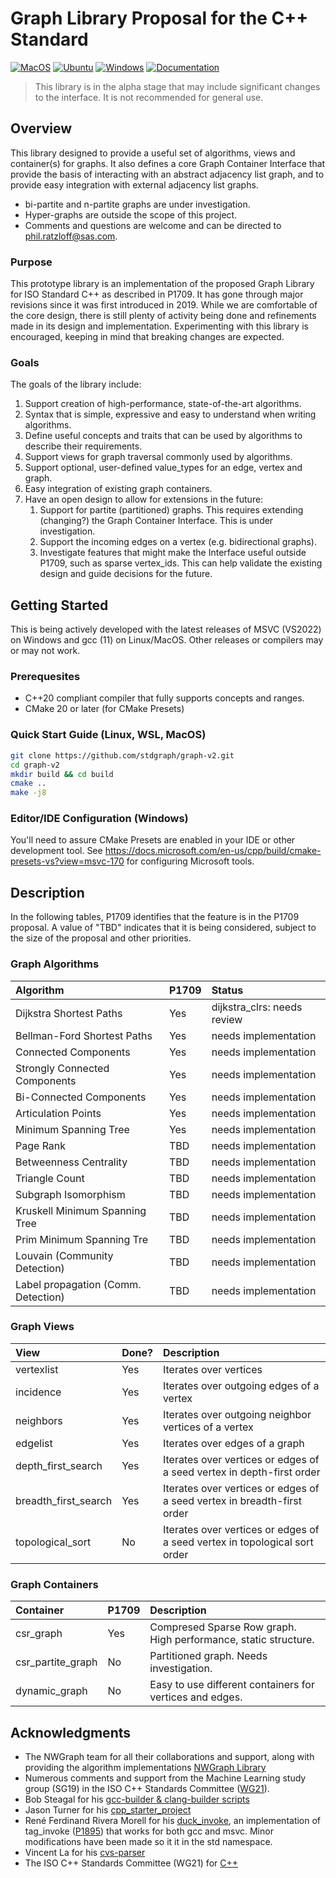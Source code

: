 # Graph Library Proposal for the C++ Standard
[![MacOS](https://github.com/stdgraph/graph-v2/actions/workflows/macos.yml/badge.svg)](https://github.com/stdgraph/graph-v2/actions/workflows/macos.yml) [![Ubuntu](https://github.com/stdgraph/graph-v2/actions/workflows/ubuntu.yml/badge.svg)](https://github.com/stdgraph/graph-v2/actions/workflows/ubuntu.yml) [![Windows](https://github.com/stdgraph/graph-v2/actions/workflows/windows.yml/badge.svg)](https://github.com/stdgraph/graph-v2/actions/workflows/windows.yml) [![Documentation](https://github.com/stdgraph/graph-v2/actions/workflows/pages.yml/badge.svg)](https://github.com/stdgraph/graph-v2/actions/workflows/pages.yml)

> This library is in the alpha stage that may include significant changes to the interface. It is not recommended for general use.

## Overview
This library designed to provide a useful set of algorithms, views and container(s) for graphs. It also defines
a core Graph Container Interface that provide the basis of interacting with an abstract adjacency list graph, and 
to provide easy integration with external adjacency list graphs.

- bi-partite and n-partite graphs are under investigation.
- Hyper-graphs are outside the scope of this project.
- Comments and questions are welcome and can be directed to phil.ratzloff@sas.com.

### Purpose
This prototype library is an implementation of the proposed Graph Library for ISO Standard C++ as described in P1709. 
It has gone through major revisions since it was first introduced in 2019. While we are comfortable of the core design, there is
still plenty of activity being done and refinements made in its design and implementation. Experimenting with this library is 
encouraged, keeping in mind that breaking changes are expected.

### Goals
The goals of the library include:
1. Support creation of high-performance, state-of-the-art algorithms.
2. Syntax that is simple, expressive and easy to understand when writing algorithms.
3. Define useful concepts and traits that can be used by algorithms to describe their requirements.
4. Support views for graph traversal commonly used by algorithms.
5. Support optional, user-defined value_types for an edge, vertex and graph.
5. Easy integration of existing graph containers.
6. Have an open design to allow for extensions in the future: 
   1. Support for partite (partitioned) graphs. This requires extending (changing?) the Graph Container Interface.
      This is under investigation.
   2. Support the incoming edges on a vertex (e.g. bidirectional graphs).
   3. Investigate features that might make the Interface useful outside P1709, such as sparse vertex_ids.
      This can help validate the existing design and guide decisions for the future.
   
## Getting Started
This is being actively developed with the latest releases of MSVC (VS2022) on Windows and gcc (11) on Linux/MacOS. 
Other releases or compilers may or may not work.

### Prerequesites
- C++20 compliant compiler that fully supports concepts and ranges.
- CMake 20 or later (for CMake Presets)

### Quick Start Guide (Linux, WSL, MacOS)
```bash
git clone https://github.com/stdgraph/graph-v2.git
cd graph-v2
mkdir build && cd build
cmake ..
make -j8
```

### Editor/IDE Configuration (Windows)
You'll need to assure CMake Presets are enabled in your IDE or other development tool. 
See https://docs.microsoft.com/en-us/cpp/build/cmake-presets-vs?view=msvc-170 for configuring Microsoft tools.

## Description
In the following tables, P1709 identifies that the feature is in the P1709 proposal. A value of "TBD" indicates that it
is being considered, subject to the size of the proposal and other priorities.

### Graph Algorithms

| Algorithm                       | P1709 | Status                                                                          | 
| :-------------------------------| :---- | :-------------------------------------------------------------------------------|
| Dijkstra Shortest Paths         | Yes   | dijkstra_clrs: needs review                                                     |
| Bellman-Ford Shortest Paths     | Yes   | needs implementation                                                            |
| Connected Components            | Yes   | needs implementation                                                            |
| Strongly Connected Components   | Yes   | needs implementation                                                            |
| Bi-Connected Components         | Yes   | needs implementation                                                            |
| Articulation Points             | Yes   | needs implementation                                                            |
| Minimum Spanning Tree           | Yes   | needs implementation                                                            |
| Page Rank                       | TBD   | needs implementation                                                            |
| Betweenness Centrality          | TBD   | needs implementation                                                            |
| Triangle Count                  | TBD   | needs implementation                                                            |
| Subgraph Isomorphism            | TBD   | needs implementation                                                            |
| Kruskell Minimum Spanning Tree  | TBD   | needs implementation                                                            |
| Prim Minimum Spanning Tre       | TBD   | needs implementation                                                            |
| Louvain (Community Detection)   | TBD   | needs implementation                                                            |
| Label propagation (Comm. Detection) | TBD   | needs implementation                                                        |


### Graph Views

| View                            | Done? | Description                                                                     | 
| :-------------------------------| :---- | :-------------------------------------------------------------------------------|
| vertexlist                      | Yes   | Iterates over vertices                                                          |
| incidence                       | Yes   | Iterates over outgoing edges of a vertex                                        |
| neighbors                       | Yes   | Iterates over outgoing neighbor vertices of a vertex                            |
| edgelist                        | Yes   | Iterates over edges of a graph                                                  |
| depth_first_search              | Yes   | Iterates over vertices or edges of a seed vertex in depth-first order           |
| breadth_first_search            | Yes   | Iterates over vertices or edges of a seed vertex in breadth-first order         |
| topological_sort                | No    | Iterates over vertices or edges of a seed vertex in topological sort order      |

### Graph Containers

| Container                       | P1709 | Description                                                                     | 
| :-------------------------------| :---- | :-------------------------------------------------------------------------------|
| csr_graph                       | Yes   | Compresed Sparse Row graph. High performance, static structure.                 |
| csr_partite_graph               | No    | Partitioned graph. Needs investigation.                                         |
| dynamic_graph                   | No    | Easy to use different containers for vertices and edges.                        |


## Acknowledgments
- The NWGraph team for all their collaborations and support, along with providing the algorithm implementations
[NWGraph Library](https://github.com/NWmath/NWgr)
- Numerous comments and support from the Machine Learning study group (SG19) in the ISO C++ Standards
Committee ([WG21](https://isocpp.org/std/the-committee)).
- Bob Steagal for his [gcc-builder & clang-builder scripts](https://github.com/BobSteagall)
- Jason Turner for his [cpp_starter_project](https://github.com/lefticus/cpp_starter_project)
- René Ferdinand Rivera Morell for his [duck_invoke](https://github.com/bfgroup/duck_invoke), an implementation
of tag_invoke ([P1895](https://wg21.link/P1895)) that works for both gcc and msvc. Minor modifications have
been made so it it in the std namespace.
- Vincent La for his [cvs-parser](https://github.com/vincentlaucsb/csv-parser)
- The ISO C++ Standards Committee (WG21) for [C++](http://eel.is/c++draft/)
